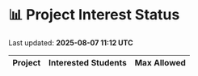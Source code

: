 # 📊 Project Interest Status

Last updated: **2025-08-07 11:12 UTC**

| Project | Interested Students | Max Allowed |
|---------|---------------------|-------------|
